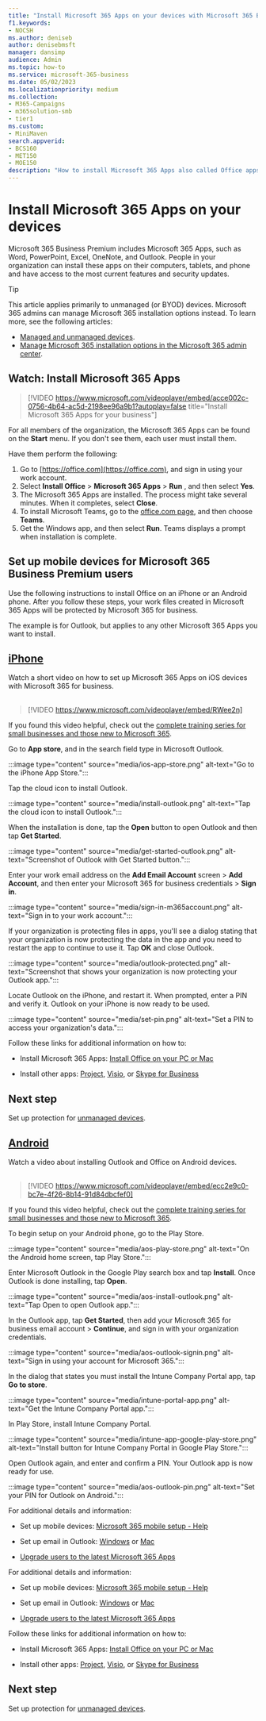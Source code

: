 ```yaml
---
title: "Install Microsoft 365 Apps on your devices with Microsoft 365 Business Premium"
f1.keywords:
- NOCSH
ms.author: deniseb
author: denisebmsft
manager: dansimp
audience: Admin
ms.topic: how-to
ms.service: microsoft-365-business
ms.date: 05/02/2023
ms.localizationpriority: medium
ms.collection: 
- M365-Campaigns
- m365solution-smb
- tier1
ms.custom:
- MiniMaven
search.appverid:
- BCS160
- MET150
- MOE150
description: "How to install Microsoft 365 Apps also called Office apps on your devices in Microsoft 365 Business Premium."
---
```


# Install Microsoft 365 Apps on your devices

Microsoft 365 Business Premium includes Microsoft 365 Apps, such as Word, PowerPoint, Excel, OneNote, and Outlook. People in your organization can install these apps on their computers, tablets, and phone and have access to the most current features and security updates. 

> [!TIP]
> This article applies primarily to unmanaged (or BYOD) devices. Microsoft 365 admins can manage Microsoft 365 installation options instead. To learn more, see the following articles:
> - [Managed and unmanaged devices](m365bp-managed-unmanaged-devices.md).
> - [Manage Microsoft 365 installation options in the Microsoft 365 admin center](/DeployOffice/manage-software-download-settings-office-365).


## Watch: Install Microsoft 365 Apps

> [!VIDEO https://www.microsoft.com/videoplayer/embed/acce002c-0756-4b64-ac5d-2198ee96a9b1?autoplay=false title="Install Microsoft 365 Apps for your business"]

For all members of the organization, the Microsoft 365 Apps can be found on the **Start** menu. If you don't see them, each user must install them.

Have them perform the following:

1. Go to [https://office.com](https://office.com), and sign in using your work account.
2. Select  **Install Office**  >  **Microsoft 365 Apps**  >  **Run** , and then select  **Yes**.
3. The Microsoft 365 Apps are installed. The process might take several minutes. When it completes, select  **Close**.
4. To install Microsoft Teams, go to the [office.com page](https://office.com), and then choose  **Teams**.
5. Get the Windows app, and then select  **Run**. Teams displays a prompt when installation is complete.

## Set up mobile devices for Microsoft 365 Business Premium users

Use the following instructions to install Office on an iPhone or an Android phone. After you follow these steps, your work files created in Microsoft 365 Apps will be protected by Microsoft 365 for business.

The example is for Outlook, but applies to any other Microsoft 365 Apps you want to install.

## [iPhone](#tab/iPhone)
  
Watch a short video on how to set up Microsoft 365 Apps on iOS devices with Microsoft 365 for business.<br><br>

> [!VIDEO https://www.microsoft.com/videoplayer/embed/RWee2n] 

If you found this video helpful, check out the [complete training series for small businesses and those new to Microsoft 365](/microsoft-365/admin/admin-video-library).

Go to **App store**, and in the search field type in Microsoft Outlook.
  
:::image type="content" source="media/ios-app-store.png" alt-text="Go to the iPhone App Store.":::
  
Tap the cloud icon to install Outlook.
  
:::image type="content" source="media/install-outlook.png" alt-text="Tap the cloud icon to install Outlook.":::
  
When the installation is done, tap the **Open** button to open Outlook and then tap **Get Started**.
  
:::image type="content" source="media/get-started-outlook.png" alt-text="Screenshot of Outlook with Get Started button.":::
  
Enter your work email address on the **Add Email Account** screen \> **Add Account**, and then enter your Microsoft 365 for business credentials \> **Sign in**.
  
:::image type="content" source="media/sign-in-m365account.png" alt-text="Sign in to your work account.":::
  
If your organization is protecting files in apps, you'll see a dialog stating that your organization is now protecting the data in the app and you need to restart the app to continue to use it. Tap **OK** and close Outlook. 
  
:::image type="content" source="media/outlook-protected.png" alt-text="Screenshot that shows your organization is now protecting your Outlook app.":::
  
Locate Outlook on the iPhone, and restart it. When prompted, enter a PIN and verify it. Outlook on your iPhone is now ready to be used.
  
:::image type="content" source="media/set-pin.png" alt-text="Set a PIN to access your organization's data.":::

Follow these links for additional information on how to:
  
- Install Microsoft 365 Apps:  [Install Office on your PC or Mac](https://support.microsoft.com/office/4414eaaf-0478-48be-9c42-23adc4716658)

- Install other apps: [Project](https://support.microsoft.com/office/install-project-7059249b-d9fe-4d61-ab96-5c5bf435f281), [Visio](https://support.microsoft.com/office/install-visio-f98f21e3-aa02-4827-9167-ddab5b025710), or [Skype for Business](https://support.microsoft.com/office/install-skype-for-business-8a0d4da8-9d58-44f9-9759-5c8f340cb3fb) 

## Next step

Set up protection for [unmanaged devices](m365bp-protect-pcs-macs.md).
  
## [Android](#tab/Android)
  
Watch a video about installing Outlook and Office on Android devices.<br><br>

> [!VIDEO https://www.microsoft.com/videoplayer/embed/ecc2e9c0-bc7e-4f26-8b14-91d84dbcfef0] 

If you found this video helpful, check out the [complete training series for small businesses and those new to Microsoft 365](/microsoft-365/admin/admin-video-library).

To begin setup on your Android phone, go to the Play Store.
  
:::image type="content" source="media/aos-play-store.png" alt-text="On the Android home screen, tap Play Store.":::
  
Enter Microsoft Outlook in the Google Play search box and tap **Install**. Once Outlook is done installing, tap **Open**.
  
:::image type="content" source="media/aos-install-outlook.png" alt-text="Tap Open to open Outlook app.":::
  
In the Outlook app, tap **Get Started**, then add your Microsoft 365 for business email account \> **Continue**, and sign in with your organization credentials.
  
:::image type="content" source="media/aos-outlook-signin.png" alt-text="Sign in using your account for Microsoft 365.":::
  
In the dialog that states you must install the Intune Company Portal app, tap **Go to store**.
  
:::image type="content" source="media/intune-portal-app.png" alt-text="Get the Intune Company Portal app.":::
  
In Play Store, install Intune Company Portal.
  
:::image type="content" source="media/intune-app-google-play-store.png" alt-text="Install button for Intune Company Portal in Google Play Store.":::
  
Open Outlook again, and enter and confirm a PIN. Your Outlook app is now ready for use.
  
:::image type="content" source="media/aos-outlook-pin.png" alt-text="Set your PIN for Outlook on Android.":::

For additional details and information:

- Set up mobile devices: [Microsoft 365 mobile setup - Help](https://support.microsoft.com/office/7dabb6cb-0046-40b6-81fe-767e0b1f014f)

- Set up email in Outlook: [Windows](https://support.microsoft.com/office/6e27792a-9267-4aa4-8bb6-c84ef146101b) or [Mac](https://support.microsoft.com/office/6e27792a-9267-4aa4-8bb6-c84ef146101b#PickTab=Outlook_for_Mac)
 
- [Upgrade users to the latest Microsoft 365 Apps](../admin/setup/upgrade-users-to-latest-office-client.md)

For additional details and information:

- Set up mobile devices: [Microsoft 365 mobile setup - Help](https://support.microsoft.com/office/7dabb6cb-0046-40b6-81fe-767e0b1f014f)

- Set up email in Outlook: [Windows](https://support.microsoft.com/office/6e27792a-9267-4aa4-8bb6-c84ef146101b) or [Mac](https://support.microsoft.com/office/6e27792a-9267-4aa4-8bb6-c84ef146101b#PickTab=Outlook_for_Mac)
 
- [Upgrade users to the latest Microsoft 365 Apps](../admin/setup/upgrade-users-to-latest-office-client.md)

Follow these links for additional information on how to:
  
- Install Microsoft 365 Apps:  [Install Office on your PC or Mac](https://support.microsoft.com/office/4414eaaf-0478-48be-9c42-23adc4716658)

- Install other apps: [Project](https://support.microsoft.com/office/install-project-7059249b-d9fe-4d61-ab96-5c5bf435f281), [Visio](https://support.microsoft.com/office/install-visio-f98f21e3-aa02-4827-9167-ddab5b025710), or [Skype for Business](https://support.microsoft.com/office/install-skype-for-business-8a0d4da8-9d58-44f9-9759-5c8f340cb3fb)

## Next step

Set up protection for [unmanaged devices](m365bp-protect-pcs-macs.md).
